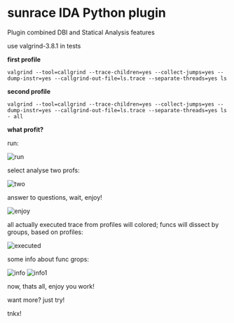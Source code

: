 sunrace IDA Python plugin
=========================

Plugin combined DBI and Statical Analysis features

use valgrind-3.8.1 in tests


**first profile**
```
valgrind --tool=callgrind --trace-children=yes --collect-jumps=yes --dump-instr=yes --callgrind-out-file=ls.trace --separate-threads=yes ls
```

**second profile**
```
valgrind --tool=callgrind --trace-children=yes --collect-jumps=yes --dump-instr=yes --callgrind-out-file=ls.trace --separate-threads=yes ls - all
```


**what profit?**

run:

<img src="http://oi39.tinypic.com/vfcp6s.jpg" alt="run" title="Run" />

select analyse two profs:

<img src="http://oi42.tinypic.com/2141pp0.jpg" alt="two" title="Select Profs" />

answer to questions, wait, enjoy!

<img src="http://oi44.tinypic.com/2iuc2z8.jpg" alt="enjoy" title="Work Done" />

all actually executed trace from profiles will colored; funcs will dissect by groups, based on profiles:

<img src="http://oi42.tinypic.com/iol0yd.jpg" alt="executed" title="Trace" />

some info about func grops:

<img src="http://oi39.tinypic.com/21nh8vr.jpg" alt="info" title="Info" />

<img src="http://oi41.tinypic.com/2u8dyx3.jpg" alt="info1" title="Info1" />

now, thats all, enjoy you work!

want more?
just try!

tnkx!
